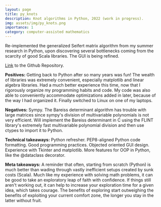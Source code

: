 ```yaml
---
layout: page
title: py_knots
description: Knot algorithms in Python, 2022 (work in progress).
img: assets/img/py_knots.png
importance: 1
category: computer-assisted mathematics
---
```


Re-implemented the generalized Seifert matrix algorithm from my summer research in Python, upon discovering several bottlenecks coming from the scarcity of good Scala libraries. The GUI is being refined. 

[Link](https://github.com/Chinmaya-Kausik/py_knots) to the Github Repository.

**Positives:** Getting back to Python after so many years was fun! The wealth of libraries was extremely convenient, especially matplotlib and linear algebra libraries. Had a much better experience this time, now that I rigorously organize my programming habits and code. My code was also able to conveniently accommodate optimizations added in later, because of the way I had organized it. Finally switched to Linux on one of my laptops. 

**Negatives:** Sympy. The Bareiss determinant algorithm has trouble with large matrices since sympy's division of multivariable polynomials is not very efficient. Will implement the Bareiss determinant in C using the FLINT library's extremely fast multivariable polynomial division and then use ctypes to import it to Python.

**Technical takeaways:** Python refresher. PEP8-aligned Python code formatting. Good programming practices. Objected oriented GUI design. Experience with Tkinter and matplotlib. More features for OOP in Python, like the @dataclass decorator. 

**Meta takeaways:** A reminder that often, starting from scratch (Python) is much better than wading through vastly inefficient setups created by sunk costs (Scala). Much like my experience with solving math problems, it can be good to take an exploratory leap of faith with confidence. If things still aren't working out, it can help to increase your exploration time for a given idea, which takes courage. The benefits of exploring start outweighing the benefits of exploiting your current comfort zone, the longer you stay in the latter without fruit.

